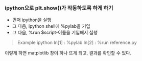 ### ipython으로 plt.show()가 작동하도록 하게 하기

- 먼저 ipython을 실행
- 그 다음, ipython shell에 %pylab을 기입
- 그 다음, %run $script-이름을 기입해서 실행

> Example
> ipython
> In[1] : %pylab
> In[2] : %run reference.py

이렇게 하면 matplotlib 창이 하나 뜨게 되고, 결과를 확인할 수 있다.
